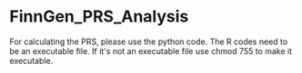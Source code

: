 # FinnGen_PRS_Analysis
For calculating the PRS, please use the python code. The R codes need to be an executable file. If it's not an executable file use chmod 755 to make it executable.
